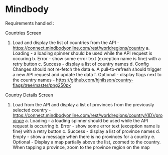 # Mindbody

Requirements handled :

Countries Screen
1. Load and display the list of countries from the API -
https://connect.mindbodyonline.com/rest/worldregions/country
a. Loading - a loading spinner should be used while the API request is occuring
b. Error - show some error text (exception name is fine) with a retry button
c. Success - display a list of country names
d. Config Changes should not re-fetch the data
e. A pull-to-refresh should trigger a new API request and update the data
f. Optional - display flags next to the country names -
https://github.com/hjnilsson/country-flags/tree/master/png250px

Country Details Screen
1. Load from the API and display a list of provinces from the previously selected country -
https://connect.mindbodyonline.com/rest/worldregions/country/{ID}/province
a. Loading - a loading spinner should be used while the API request is occurring
b. Error - show some error text (exception name is fine) with a retry button
c. Success - display a list of province names
d. Empty - show a message when there is no provinces for a country
e. Optional - Display a map partially above the list, zoomed to the country. When tapping a
province, zoom to the province region on the map
